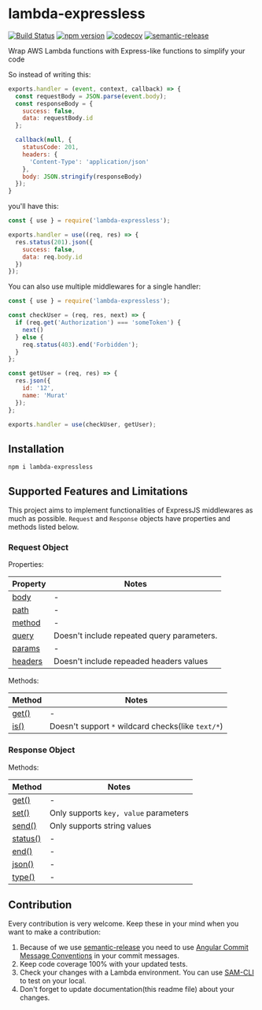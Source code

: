 # lambda-expressless

[![Build Status](https://travis-ci.org/muratcorlu/lambda-expressless.svg?branch=master)](https://travis-ci.org/muratcorlu/lambda-expressless) [![npm version](https://badge.fury.io/js/lambda-expressless.svg)](https://www.npmjs.com/package/lambda-expressless) [![codecov](https://codecov.io/gh/muratcorlu/lambda-expressless/branch/master/graph/badge.svg)](https://codecov.io/gh/muratcorlu/lambda-expressless) [![semantic-release](https://img.shields.io/badge/%20%20%F0%9F%93%A6%F0%9F%9A%80-semantic--release-e10079.svg)](https://github.com/semantic-release/semantic-release)

Wrap AWS Lambda functions with Express-like functions to simplify your code

So instead of writing this:

```js
exports.handler = (event, context, callback) => {
  const requestBody = JSON.parse(event.body);
  const responseBody = {
    success: false,
    data: requestBody.id
  };

  callback(null, {
    statusCode: 201,
    headers: {
      'Content-Type': 'application/json'
    },
    body: JSON.stringify(responseBody)
  });
}
```

you'll have this:

```js
const { use } = require('lambda-expressless');

exports.handler = use((req, res) => {
  res.status(201).json({
    success: false,
    data: req.body.id
  })
});
```

You can also use multiple middlewares for a single handler:

```js
const { use } = require('lambda-expressless');

const checkUser = (req, res, next) => {
  if (req.get('Authorization') === 'someToken') {
    next()
  } else {
    req.status(403).end('Forbidden');
  }
};

const getUser = (req, res) => {
  res.json({
    id: '12',
    name: 'Murat'
  });
};

exports.handler = use(checkUser, getUser);
```
## Installation

```npm i lambda-expressless```

## Supported Features and Limitations

This project aims to implement functionalities of ExpressJS middlewares as much as possible. `Request` and `Response` objects have properties and methods listed below.

### Request Object

Properties:

| Property    | Notes |
|-------------|-------|
| [body](https://expressjs.com/en/4x/api.html#req.body) | - |
| [path](https://expressjs.com/en/4x/api.html#req.path) | - |
| [method](https://expressjs.com/en/4x/api.html#req.method) | - |
| [query](https://expressjs.com/en/4x/api.html#req.query) | Doesn't include repeated query parameters. |
| [params](https://expressjs.com/en/4x/api.html#req.params) | - |
| [headers](https://expressjs.com/en/4x/api.html#req.headers) | Doesn't include repeaded headers values |

Methods:

| Method    | Notes |
|-------------|-------|
| [get()](https://expressjs.com/en/4x/api.html#req.get) | - |
| [is()](https://expressjs.com/en/4x/api.html#req.is) | Doesn't support `*` wildcard checks(like `text/*`) |

### Response Object

Methods:

| Method    | Notes |
|-------------|-------|
| [get()](https://expressjs.com/en/4x/api.html#res.get) | - |
| [set()](https://expressjs.com/en/4x/api.html#res.set) | Only supports `key, value` parameters |
| [send()](https://expressjs.com/en/4x/api.html#res.send) | Only supports string values |
| [status()](https://expressjs.com/en/4x/api.html#res.status) | - |
| [end()](https://expressjs.com/en/4x/api.html#res.end) | - |
| [json()](https://expressjs.com/en/4x/api.html#res.json) | - |
| [type()](https://expressjs.com/en/4x/api.html#res.type) | - |

## Contribution

Every contribution is very welcome. Keep these in your mind when you want to make a contribution:

1. Because of we use [semantic-release](https://github.com/semantic-release/semantic-release) you need to use [Angular Commit Message Conventions](https://github.com/angular/angular.js/blob/master/DEVELOPERS.md#-git-commit-guidelines) in your commit messages.
2. Keep code coverage 100% with your updated tests.
3. Check your changes with a Lambda environment. You can use [SAM-CLI](https://docs.aws.amazon.com/serverless-application-model/latest/developerguide/what-is-sam.html) to test on your local.
4. Don't forget to update documentation(this readme file) about your changes.

